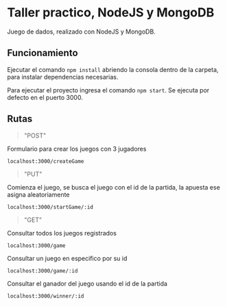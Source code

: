 # Taller practico, NodeJS y MongoDB
Juego de dados, realizado con NodeJS y MongoDB.

## Funcionamiento
Ejecutar el comando `npm install` abriendo la consola dentro de la carpeta, para instalar dependencias necesarias.

Para ejecutar el proyecto ingresa el comando `npm start`.
Se ejecuta por defecto en el puerto 3000.

## Rutas

> "POST"

Formulario para crear los juegos con 3 jugadores
```
localhost:3000/createGame
```

> "PUT"

Comienza el juego, se busca el juego con el id de la partida, la apuesta ese asigna aleatoriamente
```
localhost:3000/startGame/:id
```

> "GET"

Consultar todos los juegos registrados
```
localhost:3000/game
```

Consultar un juego en especifico por su id
```
localhost:3000/game/:id
```

Consultar el ganador del juego usando el id de la partida
```
localhost:3000/winner/:id
```
